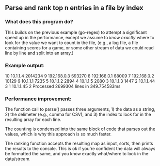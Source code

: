 ## Parse and rank top n entries in a file by index 

### What does this program do?

This builds on the previous example (go-regex) to attempt a significant speed up in the performance, except we assume to *know exactly* where to look for the value we want to count in the file, (e.g., a log file, a file containing scores for a game, or some other stream of data we could read line by line and split into an array.)

### Example output: 

10   10.1.1.4   2014234
9   192.168.0.3   593270
8   192.168.0.1   68009
7   192.168.0.2   10129
6   10.1.1.1   7235
5   10.1.1.2   2894
4   10.1.1.5   2080
3   10.1.1.3   1447
2   10.1.1.44   3
1   10.1.1.45   2
Processed  2699304  lines in  349.754583ms

### Performance improvement: 

The function call to parse() passes three arguments, 1) the data as a string, 2) the delimeter (e.g., comma for CSV), and 3) the index to look for in the resulting array for each line.

The counting is condensed into the same block of code that parses out the values, which is why this approach is so much faster.

The ranking function accepts the resulting map as input, sorts, then prints the results to the console. This is ok if you're confident the data will always be formatted the same, and you know exactly what/where to look in the data/stream.